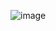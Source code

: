 ![image](https://user-images.githubusercontent.com/71918957/159237456-ac393d9f-9725-4312-8fb9-432c12380396.png)
